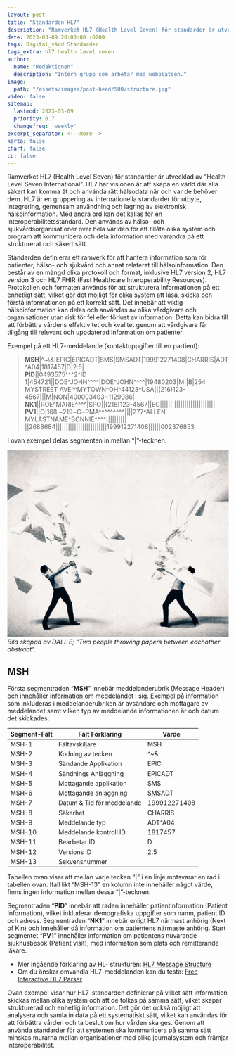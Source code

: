 ```yaml
---
layout: post
title: "Standarden HL7"
description: "Ramverket HL7 (Health Level Seven) för standarder är utvecklad av “Health Level Seven International”. HL7 har visionen är att skapa en värld där alla säkert kan komma åt och använda rätt hälsodata när och var de behöver dem."
date: 2023-03-09 20:00:00 +0200
tags: Digital_vård Standarder
tags_extra: hl7 health level seven
author:
  name: "Redaktionen"
  description: "Intern grupp som arbetar med webplatsen."
image:
  path: "/assets/images/post-head/500/structure.jpg"
video: false
sitemap:
  lastmod: 2023-03-09
  priority: 0.7
  changefreq: 'weekly'
excerpt_separator: <!--more-->
karta: false
chart: false
cc: false
---
```


Ramverket HL7 (Health Level Seven) för standarder är utvecklad av “Health Level Seven International”. HL7 har visionen är att skapa en värld där alla säkert kan komma åt och använda rätt hälsodata när och var de behöver dem. HL7 är en gruppering av internationella standarder för utbyte, integrering, gemensam användning och lagring av elektronisk hälsoinformation. Med andra ord kan det kallas för en interoperabilitetsstandard. Den används av hälso- och sjukvårdsorganisationer över hela världen för att tillåta olika system och program att kommunicera och dela information med varandra på ett strukturerat och säkert sätt.

<!--more-->

Standarden definierar ett ramverk för att hantera information som rör patienter, hälso- och sjukvård och annat relaterat till hälsoinformation. Den består av en mängd olika protokoll och format, inklusive HL7 version 2, HL7 version 3 och HL7 FHIR (Fast Healthcare Interoperability Resources). Protokollen och formaten används för att strukturera informationen på ett enhetligt sätt, vilket gör det möjligt för olika system att läsa, skicka och förstå informationen på ett korrekt sätt. Det innebär att viktig hälsoinformation kan delas och användas av olika vårdgivare och organisationer utan risk för fel eller förlust av information. Detta kan bidra till att förbättra vårdens effektivitet och kvalitet genom att vårdgivare får tillgång till relevant och uppdaterad information om patienter.

Exempel på ett HL7-meddelande (kontaktuppgifter till en partient):
<blockquote style="-ms-word-break: break-all;word-break: break-all;word-break: break-word;-webkit-hyphens: none;-moz-hyphens: none;-ms-hyphens: none;hyphens: none;"><strong>MSH</strong>|^~\&|EPIC|EPICADT|SMS|SMSADT|199912271408|CHARRIS|ADT^A04|1817457|D|2.5|<br>
<strong>PID</strong>||0493575^^^2^ID 1|454721||DOE^JOHN^^^^|DOE^JOHN^^^^|19480203|M||B|254 MYSTREET AVE^^MYTOWN^OH^44123^USA||(216)123-4567|||M|NON|400003403~1129086|<br>
<strong>NK1</strong>||ROE^MARIE^^^^|SPO||(216)123-4567||EC|||||||||||||||||||||||||||<br>
<strong>PV1</strong>||O|168 ~219~C~PMA^^^^^^^^^||||277^ALLEN MYLASTNAME^BONNIE^^^^|||||||||| ||2688684|||||||||||||||||||||||||199912271408||||||002376853</blockquote>

<span>I ovan exempel delas segmenten in mellan “|”-tecknen.</span>

![Bild som illustrerar människa-datorinteraktion](/assets/images/post-assets/throwing_papers.png)
*Bild skapad av DALL·E; "Two people throwing papers between eachother abstract".*

## MSH
Första segmentraden “**MSH**” innebär meddelanderubrik (Message Header) och innehåller information om meddelandet i sig. Exempel på information som inkluderas i meddelanderubriken är avsändare och mottagare av meddelandet samt vilken typ av meddelande informationen är och datum det skickades.

| Segment-Fält | Fält Förklaring | Värde |
| ------------------ | ------------------- | -------- |
| MSH-1 | Fältavskiljare  | MSH |
| MSH-2 | Kodning av tecken | ^~\& |
| MSH-3 | Sändande Applikation | EPIC |
| MSH-4 | Sändnings Anläggning | EPICADT |
| MSH-5 | Mottagande applikation | SMS |
| MSH-6 | Mottagande anläggning | SMSADT |
| MSH-7 | Datum & Tid för meddelande | 199912271408 |
| MSH-8 | Säkerhet | CHARRIS |
| MSH-9 | Meddelande typ | ADT^A04 |
| MSH-10 | Meddelande kontroll ID | 1817457 |
| MSH-11 | Bearbetar ID | D |
| MSH-12 | Versions ID | 2.5 |
| MSH-13 | Sekvensnummer | |

<p>Tabellen ovan visar att mellan varje tecken “|” i en linje motsvarar en rad i tabellen ovan. Ifall likt “MSH-13” en kolumn inte innehåller något värde, finns ingen information mellan dessa “|”-tecknen.</p>

Segmentraden “**PID**” innebär att raden innehåller patientinformation (Patient Information), vilket inkluderar demografiska uppgifter som namn, patient ID och adress. Segmentraden “**NK1**” innebär enligt HL7 närmast anhörig (Next of Kin) och innehåller då information om patientens närmaste anhörig. Start segmentet “**PV1**” innehåller information om patientens nuvarande sjukhusbesök (Patient visit), med information som plats och remitterande läkare.

* Mer ingående förklaring av HL- strukturen: [HL7 Message Structure
](https://www.interfaceware.com/hl7-message-structure)
* Om du önskar omvandla HL7-meddelanden kan du testa: [Free Interactive HL7 Parser](https://www.parsehog.com/hl7_parser)

Ovan exempel visar hur HL7-standarden definierar på vilket sätt information skickas mellan olika system och att de tolkas på samma sätt, vilket skapar strukturerad och enhetlig information. Det gör det också möjligt att analysera och samla in data på ett systematiskt sätt, vilket kan användas för att förbättra vården och ta beslut om hur vården ska ges. Genom att använda standarder för att systemen ska kommunicera på samma sätt minskas murarna mellan organisationer med olika journalsystem och främjar interoperabilitet.
